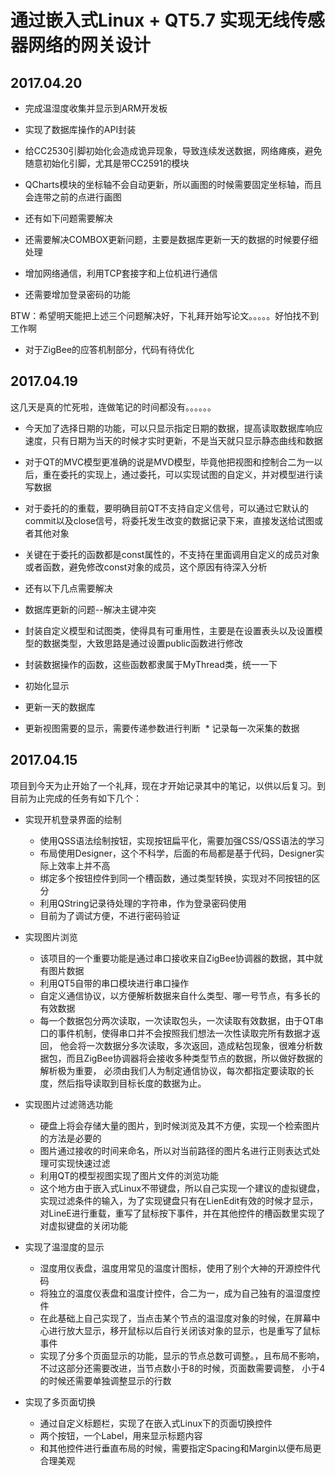# 通过嵌入式Linux + QT5.7 实现无线传感器网络的网关设计

## 2017.04.20

* 完成温湿度收集并显示到ARM开发板
* 实现了数据库操作的API封装
* 给CC2530引脚初始化会造成诡异现象，导致连续发送数据，网络瘫痪，避免随意初始化引脚，尤其是带CC2591的模块
* QCharts模块的坐标轴不会自动更新，所以画图的时候需要固定坐标轴，而且会连带之前的点进行画图

* 还有如下问题需要解决
 * 还需要解决COMBOX更新问题，主要是数据库更新一天的数据的时候要仔细处理
 * 增加网络通信，利用TCP套接字和上位机进行通信
 * 还需要增加登录密码的功能
 
BTW：希望明天能把上述三个问题解决好，下礼拜开始写论文。。。。。好怕找不到工作啊


* 对于ZigBee的应答机制部分，代码有待优化


## 2017.04.19

这几天是真的忙死啦，连做笔记的时间都没有。。。。。。
* 今天加了选择日期的功能，可以只显示指定日期的数据，提高读取数据库响应速度，只有日期为当天的时候才实时更新，不是当天就只显示静态曲线和数据
* 对于QT的MVC模型更准确的说是MVD模型，毕竟他把视图和控制合二为一以后，重在委托的实现上，通过委托，可以实现试图的自定义，并对模型进行读写数据
* 对于委托的的重载，要明确目前QT不支持自定义信号，可以通过它默认的commit以及close信号，将委托发生改变的数据记录下来，直接发送给试图或者其他对象
* 关键在于委托的函数都是const属性的，不支持在里面调用自定义的成员对象或者函数，避免修改const对象的成员，这个原因有待深入分析

* 还有以下几点需要解决
 * 数据库更新的问题--解决主键冲突
 * 封装自定义模型和试图类，使得具有可重用性，主要是在设置表头以及设置模型的数据类型，大致思路是通过设置public函数进行修改
 * 封装数据操作的函数，这些函数都隶属于MyThread类，统一一下
  * 初始化显示
  * 更新一天的数据库
  * 更新视图需要的显示，需要传递参数进行判断
  * 记录每一次采集的数据


## 2017.04.15
项目到今天为止开始了一个礼拜，现在才开始记录其中的笔记，以供以后复习。到目前为止完成的任务有如下几个：

* 实现开机登录界面的绘制
  * 使用QSS语法绘制按钮，实现按钮扁平化，需要加强CSS/QSS语法的学习
  * 布局使用Designer，这个不科学，后面的布局都是基于代码，Designer实际上效率上并不高
  * 绑定多个按钮控件到同一个槽函数，通过类型转换，实现对不同按钮的区分
  * 利用QString记录待处理的字符串，作为登录密码使用
  * 目前为了调试方便，不进行密码验证
  
  
* 实现图片浏览 
  * 该项目的一个重要功能是通过串口接收来自ZigBee协调器的数据，其中就有图片数据
  * 利用QT5自带的串口模块进行串口操作
  * 自定义通信协议，以方便解析数据来自什么类型、哪一号节点，有多长的有效数据
  * 每一个数据包分两次读取，一次读取包头，一次读取有效数据，由于QT串口的事件机制，使得串口并不会按照我们想法一次性读取完所有数据才返回，
  他会将一次数据分多次读取，多次返回，造成粘包现象，很难分析数据包，而且ZigBee协调器将会接收多种类型节点的数据，所以做好数据的解析极为重要，
  必须由我们人为制定通信协议，每次都指定要读取的长度，然后指导读取到目标长度的数据为止。
  
  
* 实现图片过滤筛选功能
   * 硬盘上将会存储大量的图片，到时候浏览及其不方便，实现一个检索图片的方法是必要的
   * 图片通过接收的时间来命名，所以对当前路径的图片名进行正则表达式处理可实现快速过滤
   * 利用QT的模型视图实现了图片文件的浏览功能
   * 这个地方由于嵌入式Linux不带键盘，所以自己实现一个建议的虚拟键盘，实现过滤条件的输入，为了实现键盘只有在LienEdit有效的时候才显示，
  对LineE进行重载，重写了鼠标按下事件，并在其他控件的槽函数里实现了对虚拟键盘的关闭功能
  
* 实现了温湿度的显示
   * 湿度用仪表盘，温度用常见的温度计图标，使用了别个大神的开源控件代码
   * 将独立的温度仪表盘和温度计控件，合二为一，成为自己独有的温湿度控件
   * 在此基础上自己实现了，当点击某个节点的温湿度对象的时候，在屏幕中心进行放大显示，移开鼠标以后自行关闭该对象的显示，也是重写了鼠标事件
   * 实现了分多个页面显示的功能，显示的节点总数可调整。，且布局不影响，不过这部分还需要改进，当节点数小于8的时候，页面数需要调整，
     小于4的时候还需要单独调整显示的行数
      
* 实现了多页面切换
   * 通过自定义标题栏，实现了在嵌入式Linux下的页面切换控件
   * 两个按钮，一个Label，用来显示标题内容
   * 和其他控件进行垂直布局的时候，需要指定Spacing和Margin以便布局更合理美观
    
    
  
